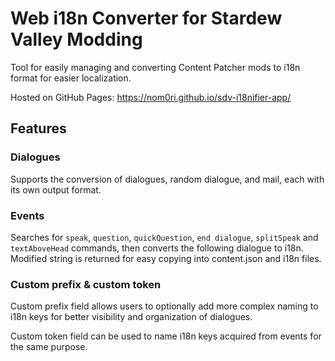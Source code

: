 # Web i18n Converter for Stardew Valley Modding

Tool for easily managing and converting Content Patcher mods to i18n format for easier localization.

Hosted on GitHub Pages: https://nom0ri.github.io/sdv-i18nifier-app/

## Features
### Dialogues
Supports the conversion of dialogues, random dialogue, and mail, each with its own output format.
### Events
Searches for `speak`, `question`, `quickQuestion`, `end dialogue`, `splitSpeak` and `textAboveHead` commands, then converts the following dialogue to i18n. Modified string is returned for easy copying into content.json and i18n files.

### Custom prefix & custom token
Custom prefix field allows users to optionally add more complex naming to i18n keys for better visibility and organization of dialogues.

Custom token field can be used to name i18n keys acquired from events for the same purpose.